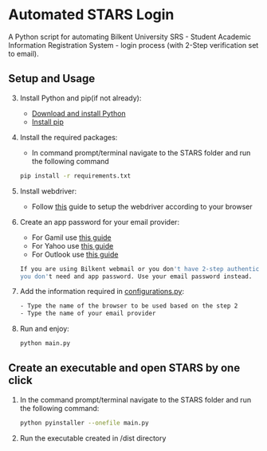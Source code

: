 # Automated STARS Login

A Python script for automating Bilkent University SRS - Student Academic Information Registration System - login process (with 2-Step verification set to email).

## Setup and Usage

3. Install Python and pip(if not already):           
    - [Download and install Python](https://www.python.org/downloads/)
    - [Install pip](https://pypi.org/project/pip/)

1. Install the required packages:
    - In command prompt/terminal navigate to the STARS folder and run the following command
    ```sh
    pip install -r requirements.txt
    ```    

2. Install webdriver:
    - Follow [this](https://www.selenium.dev/documentation/en/webdriver/driver_requirements/) guide to setup the webdriver according to your browser 

3. Create an app password for your email provider:                
    - For Gamil use [this guide](https://support.google.com/mail/answer/185833?hl=en-GB)
    - For Yahoo use [this guide](https://help.yahoo.com/kb/generate-third-party-passwords-sln15241.html)
    - For Outlook use [this guide](https://support.microsoft.com/en-us/account-billing/using-app-passwords-with-apps-that-don-t-support-two-step-verification-5896ed9b-4263-e681-128a-a6f2979a7944)    
    ```sh
    If you are using Bilkent webmail or you don't have 2-step authentication turned on for your email, 
    you don't need and app password. Use your email password instead.
    ```    
        
    
3. Add the information required in [configurations.py](https://github.com/melhamin/STARS/blob/master/configurations.py):    
    
    ```sh
    - Type the name of the browser to be used based on the step 2
    - Type the name of your email provider
    ```  

5. Run and enjoy:
    ```sh
    python main.py
    ```
    
## Create an executable and open STARS by one click
  
1. In the command prompt/terminal navigate to the STARS folder and run the following command:
    ```sh
    python pyinstaller --onefile main.py
    ```
2. Run the executable created in /dist directory
  
